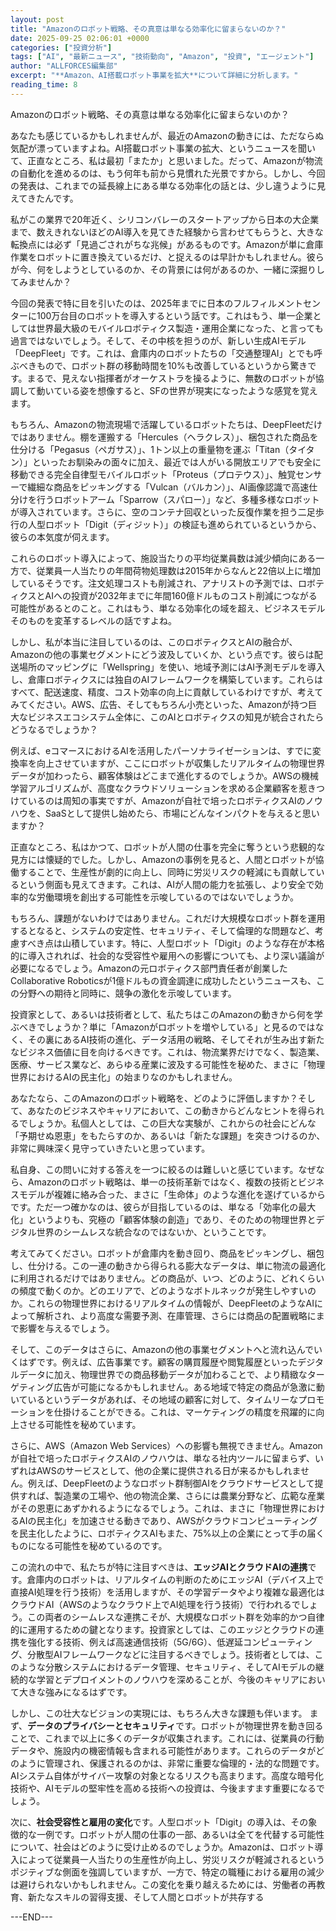 ```yaml
---
layout: post
title: "Amazonのロボット戦略、その真意は単なる効率化に留まらないのか？"
date: 2025-09-25 02:06:01 +0000
categories: ["投資分析"]
tags: ["AI", "最新ニュース", "技術動向", "Amazon", "投資", "エージェント"]
author: "ALLFORCES編集部"
excerpt: "**Amazon、AI搭載ロボット事業を拡大**について詳細に分析します。"
reading_time: 8
---
```


Amazonのロボット戦略、その真意は単なる効率化に留まらないのか？

あなたも感じているかもしれませんが、最近のAmazonの動きには、ただならぬ気配が漂っていますよね。AI搭載ロボット事業の拡大、というニュースを聞いて、正直なところ、私は最初「またか」と思いました。だって、Amazonが物流の自動化を進めるのは、もう何年も前から見慣れた光景ですから。しかし、今回の発表は、これまでの延長線上にある単なる効率化の話とは、少し違うように見えてきたんです。

私がこの業界で20年近く、シリコンバレーのスタートアップから日本の大企業まで、数えきれないほどのAI導入を見てきた経験から言わせてもらうと、大きな転換点には必ず「見過ごされがちな兆候」があるものです。Amazonが単に倉庫作業をロボットに置き換えているだけ、と捉えるのは早計かもしれません。彼らが今、何をしようとしているのか、その背景には何があるのか、一緒に深掘りしてみませんか？

今回の発表で特に目を引いたのは、2025年までに日本のフルフィルメントセンターに100万台目のロボットを導入するという話です。これはもう、単一企業としては世界最大級のモバイルロボティクス製造・運用企業になった、と言っても過言ではないでしょう。そして、その中核を担うのが、新しい生成AIモデル「DeepFleet」です。これは、倉庫内のロボットたちの「交通整理AI」とでも呼ぶべきもので、ロボット群の移動時間を10%も改善しているというから驚きです。まるで、見えない指揮者がオーケストラを操るように、無数のロボットが協調して動いている姿を想像すると、SFの世界が現実になったような感覚を覚えます。

もちろん、Amazonの物流現場で活躍しているロボットたちは、DeepFleetだけではありません。棚を運搬する「Hercules（ヘラクレス）」、梱包された商品を仕分ける「Pegasus（ペガサス）」、1トン以上の重量物を運ぶ「Titan（タイタン）」といったお馴染みの面々に加え、最近では人がいる開放エリアでも安全に移動できる完全自律型モバイルロボット「Proteus（プロテウス）」、触覚センサーで繊細な商品をピッキングする「Vulcan（バルカン）」、AI画像認識で高速仕分けを行うロボットアーム「Sparrow（スパロー）」など、多種多様なロボットが導入されています。さらに、空のコンテナ回収といった反復作業を担う二足歩行の人型ロボット「Digit（ディジット）」の検証も進められているというから、彼らの本気度が伺えます。

これらのロボット導入によって、施設当たりの平均従業員数は減少傾向にある一方で、従業員一人当たりの年間荷物処理数は2015年からなんと22倍以上に増加しているそうです。注文処理コストも削減され、アナリストの予測では、ロボティクスとAIへの投資が2032年までに年間160億ドルものコスト削減につながる可能性があるとのこと。これはもう、単なる効率化の域を超え、ビジネスモデルそのものを変革するレベルの話ですよね。

しかし、私が本当に注目しているのは、このロボティクスとAIの融合が、Amazonの他の事業セグメントにどう波及していくか、という点です。彼らは配送場所のマッピングに「Wellspring」を使い、地域予測にはAI予測モデルを導入し、倉庫ロボティクスには独自のAIフレームワークを構築しています。これらはすべて、配送速度、精度、コスト効率の向上に貢献しているわけですが、考えてみてください。AWS、広告、そしてもちろん小売といった、Amazonが持つ巨大なビジネスエコシステム全体に、このAIとロボティクスの知見が統合されたらどうなるでしょうか？

例えば、eコマースにおけるAIを活用したパーソナライゼーションは、すでに変換率を向上させていますが、ここにロボットが収集したリアルタイムの物理世界データが加わったら、顧客体験はどこまで進化するのでしょうか。AWSの機械学習アルゴリズムが、高度なクラウドソリューションを求める企業顧客を惹きつけているのは周知の事実ですが、Amazonが自社で培ったロボティクスAIのノウハウを、SaaSとして提供し始めたら、市場にどんなインパクトを与えると思いますか？

正直なところ、私はかつて、ロボットが人間の仕事を完全に奪うという悲観的な見方には懐疑的でした。しかし、Amazonの事例を見ると、人間とロボットが協働することで、生産性が劇的に向上し、同時に労災リスクの軽減にも貢献しているという側面も見えてきます。これは、AIが人間の能力を拡張し、より安全で効率的な労働環境を創出する可能性を示唆しているのではないでしょうか。

もちろん、課題がないわけではありません。これだけ大規模なロボット群を運用するとなると、システムの安定性、セキュリティ、そして倫理的な問題など、考慮すべき点は山積しています。特に、人型ロボット「Digit」のような存在が本格的に導入されれば、社会的な受容性や雇用への影響についても、より深い議論が必要になるでしょう。Amazonの元ロボティクス部門責任者が創業したCollaborative Roboticsが1億ドルもの資金調達に成功したというニュースも、この分野への期待と同時に、競争の激化を示唆しています。

投資家として、あるいは技術者として、私たちはこのAmazonの動きから何を学ぶべきでしょうか？単に「Amazonがロボットを増やしている」と見るのではなく、その裏にあるAI技術の進化、データ活用の戦略、そしてそれが生み出す新たなビジネス価値に目を向けるべきです。これは、物流業界だけでなく、製造業、医療、サービス業など、あらゆる産業に波及する可能性を秘めた、まさに「物理世界におけるAIの民主化」の始まりなのかもしれません。

あなたなら、このAmazonのロボット戦略を、どのように評価しますか？そして、あなたのビジネスやキャリアにおいて、この動きからどんなヒントを得られるでしょうか。私個人としては、この巨大な実験が、これからの社会にどんな「予期せぬ恩恵」をもたらすのか、あるいは「新たな課題」を突きつけるのか、非常に興味深く見守っていきたいと思っています。

私自身、この問いに対する答えを一つに絞るのは難しいと感じています。なぜなら、Amazonのロボット戦略は、単一の技術革新ではなく、複数の技術とビジネスモデルが複雑に絡み合った、まさに「生命体」のような進化を遂げているからです。ただ一つ確かなのは、彼らが目指しているのは、単なる「効率化の最大化」というよりも、究極の「顧客体験の創造」であり、そのための物理世界とデジタル世界のシームレスな統合なのではないか、ということです。

考えてみてください。ロボットが倉庫内を動き回り、商品をピッキングし、梱包し、仕分ける。この一連の動きから得られる膨大なデータは、単に物流の最適化に利用されるだけではありません。どの商品が、いつ、どのように、どれくらいの頻度で動くのか。どのエリアで、どのようなボトルネックが発生しやすいのか。これらの物理世界におけるリアルタイムの情報が、DeepFleetのようなAIによって解析され、より高度な需要予測、在庫管理、さらには商品の配置戦略にまで影響を与えるでしょう。

そして、このデータはさらに、Amazonの他の事業セグメントへと流れ込んでいくはずです。例えば、広告事業です。顧客の購買履歴や閲覧履歴といったデジタルデータに加え、物理世界での商品移動データが加わることで、より精緻なターゲティング広告が可能になるかもしれません。ある地域で特定の商品が急激に動いているというデータがあれば、その地域の顧客に対して、タイムリーなプロモーションを仕掛けることができる。これは、マーケティングの精度を飛躍的に向上させる可能性を秘めています。

さらに、AWS（Amazon Web Services）への影響も無視できません。Amazonが自社で培ったロボティクスAIのノウハウは、単なる社内ツールに留まらず、いずれはAWSのサービスとして、他の企業に提供される日が来るかもしれません。例えば、DeepFleetのようなロボット群制御AIをクラウドサービスとして提供すれば、製造業の工場や、他の物流企業、さらには農業分野など、広範な産業がその恩恵にあずかれるようになるでしょう。これは、まさに「物理世界におけるAIの民主化」を加速させる動きであり、AWSがクラウドコンピューティングを民主化したように、ロボティクスAIもまた、75%以上の企業にとって手の届くものになる可能性を秘めているのです。

この流れの中で、私たちが特に注目すべきは、**エッジAIとクラウドAIの連携**です。倉庫内のロボットは、リアルタイムの判断のためにエッジAI（デバイス上で直接AI処理を行う技術）を活用しますが、その学習データやより複雑な最適化はクラウドAI（AWSのようなクラウド上でAI処理を行う技術）で行われるでしょう。この両者のシームレスな連携こそが、大規模なロボット群を効率的かつ自律的に運用するための鍵となります。投資家としては、このエッジとクラウドの連携を強化する技術、例えば高速通信技術（5G/6G）、低遅延コンピューティング、分散型AIフレームワークなどに注目するべきでしょう。技術者としては、このような分散システムにおけるデータ管理、セキュリティ、そしてAIモデルの継続的な学習とデプロイメントのノウハウを深めることが、今後のキャリアにおいて大きな強みになるはずです。

しかし、この壮大なビジョンの実現には、もちろん大きな課題も伴います。
まず、**データのプライバシーとセキュリティ**です。ロボットが物理世界を動き回ることで、これまで以上に多くのデータが収集されます。これには、従業員の行動データや、施設内の機密情報も含まれる可能性があります。これらのデータがどのように管理され、保護されるのかは、非常に重要な倫理的・法的な問題です。AIシステム自体がサイバー攻撃の対象となるリスクも高まります。高度な暗号化技術や、AIモデルの堅牢性を高める技術への投資は、今後ますます重要になるでしょう。

次に、**社会受容性と雇用の変化**です。人型ロボット「Digit」の導入は、その象徴的な一例です。ロボットが人間の仕事の一部、あるいは全てを代替する可能性について、社会はどのように受け止めるのでしょうか。Amazonは、ロボット導入によって従業員一人当たりの生産性が向上し、労災リスクが軽減されるというポジティブな側面を強調していますが、一方で、特定の職種における雇用の減少は避けられないかもしれません。この変化を乗り越えるためには、労働者の再教育、新たなスキルの習得支援、そして人間とロボットが共存する

---END---